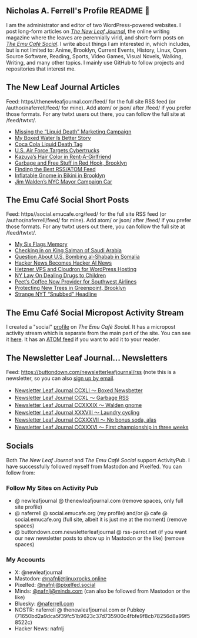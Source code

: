 ## Nicholas A. Ferrell's Profile README 👋

I am the administrator and editor of two WordPress-powered websites. I post long-form articles on [*The New Leaf Journal*](https://thenewleafjournal.com/), the online writing magazine where the leaves are perennially virid, and short-form posts on [*The Emu Café Social*](https://social.emucafe.org/). I write about things I am interested in, which includes, but is not limited to: Anime, Brooklyn, Current Events, History, Linux, Open Source Software, Reading, Sports, Video Games, Visual Novels, Walking, Writing, and many other topics. I mainly use GitHub to follow projects and repositories that interest me.

## The New Leaf Journal Articles

Feed: https//thenewleafjournal.com/feed/ for the full site RSS feed (or /author/naferrell/feed/ for mine). Add atom/ or json/ after /feed/ if you prefer those formats. For any twtxt users out there, you can follow the full site at /feed/twtxt/.

<!-- BLOG-POST-LIST:START -->
- [Missing the “Liquid Death” Marketing Campaign](https://thenewleafjournal.com/missing-the-liquid-death-marketing-campaign/)
- [My Boxed Water Is Better Story](https://thenewleafjournal.com/my-boxed-water-is-better-story/)
- [Coca Cola Liquid Death Tag](https://thenewleafjournal.com/coca-cola-liquid-death-tag/)
- [U.S. Air Force Targets Cybertrucks](https://thenewleafjournal.com/u-s-air-force-targets-cybertrucks/)
- [Kazuya’s Hair Color in Rent-A-Girlfriend](https://thenewleafjournal.com/kazuyas-hair-color-in-rent-a-girlfriend/)
- [Garbage and Free Stuff in Red Hook, Brooklyn](https://thenewleafjournal.com/garbage-and-free-stuff-in-red-hook-brooklyn/)
- [Finding the Best RSS/ATOM Feed](https://thenewleafjournal.com/finding-the-best-rss-atom-feed/)
- [Inflatable Gnome in Bikini in Brooklyn](https://thenewleafjournal.com/inflatable-gnome-in-bikini-in-brooklyn/)
- [Jim Walden’s NYC Mayor Campaign Car](https://thenewleafjournal.com/jim-waldens-nyc-mayor-campaign-car/)
<!-- BLOG-POST-LIST:END -->

## The Emu Café Social Short Posts

Feed: https//social.emucafe.org/feed/ for the full site RSS feed (or /author/naferrell/feed/ for mine). Add atom/ or json/ after /feed/ if you prefer those formats. For any twtxt users out there, you can follow the full site at /feed/twtxt/.

<!-- ECS-POST-LIST:START -->
- [My Six Flags Memory](https://social.emucafe.org/naferrell/my-six-flags-memory-08-19-25/)
- [Checking in on King Salman of Saudi Arabia](https://social.emucafe.org/naferrell/king-salman-saudi-arabia-update-08-18-2025/)
- [Question About U.S. Bombing al-Shabab in Somalia](https://social.emucafe.org/naferrell/al-shabab-strikes-and-cybertrucks-08-18-25/)
- [Hacker News Becomes Hacker AI News](https://social.emucafe.org/naferrell/hacker-news-ai-volume-08-17-25/)
- [Hetzner VPS and Cloudron for WordPress Hosting](https://social.emucafe.org/naferrell/wordpress-with-hetzner-and-cloudron-08-17-25/)
- [NY Law On Dealing Drugs to Children](https://social.emucafe.org/naferrell/ny-law-on-dealing-drugs-to-children/)
- [Peet’s Coffee Now Provider for Southwest Airlines](https://social.emucafe.org/naferrell/peets-coffee-sw-airlines-07-14-25/)
- [Protecting New Trees in Greenpoint, Brooklyn](https://social.emucafe.org/naferrell/protecting-new-trees-in-greenpoint-brooklyn/)
- [Strange NYT “Snubbed” Headline](https://social.emucafe.org/naferrell/strange-nyt-snubbed-headline/)
<!-- ECS-POST-LIST:END -->

## The Emu Café Social Micropost Activity Stream

I created a "social" [profile](https://social.emucafe.org/patrons/naferrell/profile/) on *The Emu Café Social*. It has a micropost activity stream which is separate from the main part of the site. You can see it [here](https://social.emucafe.org/patrons/naferrell/). It has an [ATOM feed](https://social.emucafe.org/patrons/naferrell/activity/feed/atom/) if you want to add it to your reader.

## The Newsletter Leaf Journal... Newsletters

Feed: https://buttondown.com/newsletterleafjournal/rss (note this is a newsletter, so you can also [sign up by email](https://buttondown.com/newsletterleafjournal#subscribe-form).

<!-- NLLJ-POST-LIST:START -->
- [Newsletter Leaf Journal CCXLI 〜 Boxed Newsbetter](https://buttondown.com/newsletterleafjournal/archive/241/)
- [Newsletter Leaf Journal CCXL 〜 Garbage RSS](https://buttondown.com/newsletterleafjournal/archive/240/)
- [Newsletter Leaf Journal CCXXXIX 〜 Walden gnome](https://buttondown.com/newsletterleafjournal/archive/239/)
- [Newsletter Leaf Journal XXXVIII 〜 Laundry cycling](https://buttondown.com/newsletterleafjournal/archive/238/)
- [Newsletter Leaf Journal CCXXXVII 〜 No bonus soda, alas](https://buttondown.com/newsletterleafjournal/archive/237/)
- [Newsletter Leaf Journal CCXXXVI 〜 First championship in three weeks](https://buttondown.com/newsletterleafjournal/archive/236/)
<!-- NLLJ-POST-LIST:END -->

## Socials

Both *The New Leaf Journal* and *The Emu Café Social* support ActivityPub. I have successfully followed myself from Mastodon and Pixelfed. You can follow from:

### Follow My Sites on Activity Pub

* @ newleafjournal @ thenewleafjournal.com (remove spaces, only full site profile)
* @ naferrell @ social.emucafe.org (my profile) and/or @ cafe @ social.emucafe.org (full site, albeit it is just me at the moment) (remove spaces)
* @ buttondown.com.newsletterleafjournal @ rss-parrot.net (if you want our new newsletter posts to show up in Mastodon or the like) (remove spaces)

### My Accounts

* X: @newleafjournal
* Mastodon: [@nafnlj@linuxrocks.online](https://linuxrocks.online/@nafnlj)
* Pixelfed: [@nafnlj@pixelfed.social](https://pixelfed.social/nafnlj)
* Minds: [@nafnlj@minds.com](https://www.minds.com/nafnlj/) (can also be followed from Mastodon or the like)
* Bluesky: [@naferrell.com](https://bsky.app/profile/naferrell.com)
* NOSTR: naferrell @ thenewleafjournal.com or Pubkey (71650bd2a9dca5f39fc51b9623c37d735900c4fbfe9f8cb78256d8a99f58522c)
* Hacker News: nafnlj 



<!--
**nafnlj/nafnlj** is a ✨ _special_ ✨ repository because its `README.md` (this file) appears on your GitHub profile.

Here are some ideas to get you started:

- 🔭 I’m currently working on ...
- 🌱 I’m currently learning ...
- 👯 I’m looking to collaborate on ...
- 🤔 I’m looking for help with ...
- 💬 Ask me about ...
- 📫 How to reach me: ...
- 😄 Pronouns: ...
- ⚡ Fun fact: ...
-->
